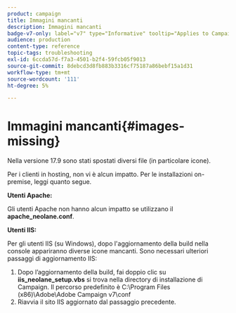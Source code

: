 ```yaml
---
product: campaign
title: Immagini mancanti
description: Immagini mancanti
badge-v7-only: label="v7" type="Informative" tooltip="Applies to Campaign Classic v7 only"
audience: production
content-type: reference
topic-tags: troubleshooting
exl-id: 6ccda57d-f7a3-4501-b2f4-59fcb05f9013
source-git-commit: 8debcd3d8fb883b3316cf75187a86bebf15a1d31
workflow-type: tm+mt
source-wordcount: '111'
ht-degree: 5%

---
```


# Immagini mancanti{#images-missing}



Nella versione 17.9 sono stati spostati diversi file (in particolare icone).

Per i clienti in hosting, non vi è alcun impatto. Per le installazioni on-premise, leggi quanto segue.

**Utenti Apache:**

Gli utenti Apache non hanno alcun impatto se utilizzano il **apache_neolane.conf**.

**Utenti IIS:**

Per gli utenti IIS (su Windows), dopo l&#39;aggiornamento della build nella console appariranno diverse icone mancanti. Sono necessari ulteriori passaggi di aggiornamento IIS:

1. Dopo l’aggiornamento della build, fai doppio clic su **iis_neolane_setup.vbs** si trova nella directory di installazione di Campaign. Il percorso predefinito è C:\Program Files (x86)\Adobe\Adobe Campaign v7\conf
1. Riavvia il sito IIS aggiornato dal passaggio precedente.
